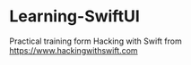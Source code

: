 # Learning-SwiftUI
Practical training form Hacking with Swift from https://www.hackingwithswift.com
